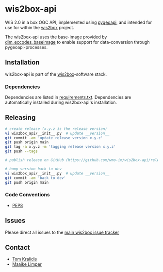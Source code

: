 # wis2box-api

WIS 2.0 in a box OGC API, implemented using [pygeoapi](https://pygeoapi.io), and intended for use for within the [wis2box](https://docs.wis2box.wis.wmo.int) project.

The wis2box-api uses the base-image provided by [dim_eccodes_baseimage](https://github.com/wmo-im/dim_eccodes_baseimage) to enable support for data-conversion through pygeoapi-processes.

## Installation

wis2box-api is part of the [wis2box](https://community.wmo.int/en/activity-areas/wis/wis2box)-software stack.

### Dependencies

Dependencies are listed in [requirements.txt](requirements.txt). Dependencies
are automatically installed during wis2box-api's installation.

## Releasing

```bash
# create release (x.y.z is the release version)
vi wis2box_api/__init__.py  # update __version__
git commit -am 'update release version x.y.z'
git push origin main
git tag -a x.y.z -m 'tagging release version x.y.z'
git push --tags

# publish release on GitHub (https://github.com/wmo-im/wis2box-api/releases/new)

# bump version back to dev
vi wis2box_api/__init__.py  # update __version__
git commit -am 'back to dev'
git push origin main
```

### Code Conventions

* [PEP8](https://www.python.org/dev/peps/pep-0008)

## Issues

Please direct all issues to the [main wis2box issue tracker](https://github.com/wmo-im/wis2box/issues)

## Contact

* [Tom Kralidis](https://github.com/tomkralidis)
* [Maaike Limper](https://github.com/maaikelimper)
